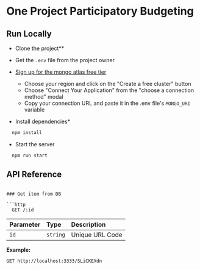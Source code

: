 # One Project Participatory Budgeting

## Run Locally

* Clone the project**

* Get the `.env` file from the project owner

* [Sign up for the mongo atlas free tier](https://www.mongodb.com/cloud/atlas)

  * Choose your region and click on the "Create a free cluster" button
  * Choose "Connect Your Application" from the "choose a connection method" modal
  * Copy your connection URL and paste it in the .env file's `MONGO_URI` variable

* Install dependencies*

```bash
  npm install
```

* Start the server

```bash
  npm run start
```

## API Reference

```

### Get item from DB

```http
  GET /:id
```

| Parameter | Type     | Description     |
| :-------- | :------- | :-------------- |
| `id`      | `string` | Unique URL Code |

**Example:**

```http
GET http://localhost:3333/SLiCKEXdn
```
